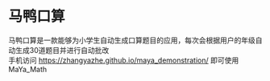 # 马鸭口算
马鸭口算是一款能够为小学生自动生成口算题目的应用，每次会根据用户的年级自动生成30道题目并进行自动批改   
手机访问 https://zhangyazhe.github.io/maya_demonstration/ 即可使用MaYa_Math
